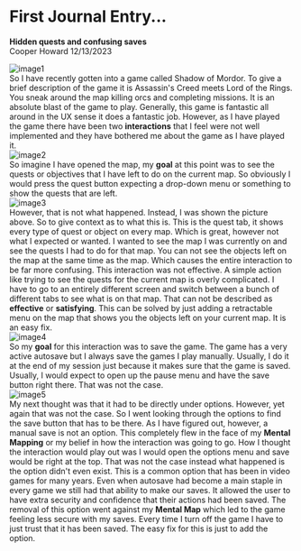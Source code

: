# First Journal Entry...
**Hidden quests and confusing saves**   
Cooper Howard 12/13/2023

![image1](https://github.com/UsabilityEngineering/ux-portfolio-copper-glitch/assets/142946597/8cc28d9f-340f-4300-b43c-48dd1e4ae867)    
So I have recently gotten into a game called Shadow of Mordor. To give a brief description of the game it is Assassin's Creed meets Lord of the Rings. You sneak around the map killing orcs and completing missions. It is an absolute blast of the game to play. Generally, this game is fantastic all around in the UX sense it does a fantastic job. However, as I have played the game there have been two **interactions** that I feel were not well implemented and they have bothered me about the game as I have played it.   
![image2](https://github.com/UsabilityEngineering/ux-portfolio-copper-glitch/assets/142946597/bf82c0b5-5470-445b-84a5-3faa0ea159ae)   
So imagine I have opened the map, my **goal** at this point was to see the quests or objectives that I have left to do on the current map. So obviously I would press the quest button expecting a drop-down menu or something to show the quests that are left.      
![image3](https://github.com/UsabilityEngineering/ux-portfolio-copper-glitch/assets/142946597/275f3a08-24c5-4acf-90b6-0aeaa0f5e30f)    
However, that is not what happened. Instead, I was shown the picture above. So to give context as to what this is. This is the quest tab, it shows every type of quest or object on every map. Which is great, however not what I expected or wanted. I wanted to see the map I was currently on and see the quests I had to do for that map. You can not see the objects left on the map at the same time as the map. Which causes the entire interaction to be far more confusing. This interaction was not effective. A simple action like trying to see the quests for the current map is overly complicated. I have to go to an entirely different screen and switch between a bunch of different tabs to see what is on that map. That can not be described as **effective** or **satisfying**. This can be solved by just adding a retractable menu on the map that shows you the objects left on your current map. It is an easy fix.   
![image4](https://github.com/UsabilityEngineering/ux-portfolio-copper-glitch/assets/142946597/ee3c840d-2966-4a64-a56c-ec038d7b28c1)    
So my **goal** for this interaction was to save the game. The game has a very active autosave but I always save the games I play manually. Usually, I do it at the end of my session just because it makes sure that the game is saved. Usually, I would expect to open up the pause menu and have the save button right there. That was not the case.   
![image5](https://github.com/UsabilityEngineering/ux-portfolio-copper-glitch/assets/142946597/b29c8aa7-131e-4c7c-9b58-8cd9605f3329)    
My next thought was that it had to be directly under options. However, yet again that was not the case. So I went looking through the options to find the save button that has to be there. As I have figured out, however, a manual save is not an option. This completely flew in the face of my **Mental Mapping** or my belief in how the interaction was going to go. How I thought the interaction would play out was I would open the options menu and save would be right at the top. That was not the case instead what happened is the option didn't even exist. This is a common option that has been in video games for many years. Even when autosave had become a main staple in every game we still had that ability to make our saves. It allowed the user to have extra security and confidence that their actions had been saved. The removal of this option went against my **Mental Map** which led to the game feeling less secure with my saves. Every time I turn off the game I have to just trust that it has been saved. The easy fix for this is just to add the option.    
